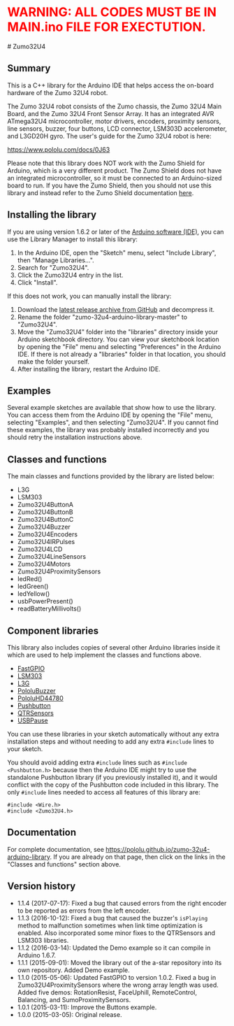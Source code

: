   <h1 style="color: red;">WARNING: ALL CODES MUST BE IN MAIN.ino FILE FOR EXECTUTION.</h1>
# Zumo32U4

## Summary

This is a C++ library for the Arduino IDE that helps access the on-board hardware of the Zumo 32U4 robot.

The Zumo 32U4 robot consists of the Zumo chassis, the Zumo 32U4 Main Board, and the Zumo 32U4 Front Sensor Array.  It has an integrated AVR ATmega32U4 microcontroller, motor drivers, encoders, proximity sensors, line sensors, buzzer, four buttons, LCD connector, LSM303D accelerometer, and L3GD20H gyro.  The user's guide for the Zumo 32U4 robot is here:

https://www.pololu.com/docs/0J63

Please note that this library does NOT work with the Zumo Shield for Arduino, which is a very different product.  The Zumo Shield does not have an integrated microcontroller, so it must be connected to an Arduino-sized board to run.  If you have the Zumo Shield, then you should not use this library and instead refer to the Zumo Shield documentation [here](https://www.pololu.com/docs/0J57).

## Installing the library

If you are using version 1.6.2 or later of the [Arduino software (IDE)](http://www.arduino.cc/en/Main/Software), you can use the Library Manager to install this library:

1. In the Arduino IDE, open the "Sketch" menu, select "Include Library", then "Manage Libraries...".
2. Search for "Zumo32U4".
3. Click the Zumo32U4 entry in the list.
4. Click "Install".

If this does not work, you can manually install the library:

1. Download the [latest release archive from GitHub](https://github.com/pololu/zumo-32u4-arduino-library) and decompress it.
2. Rename the folder "zumo-32u4-arduino-library-master" to "Zumo32U4".
3. Move the "Zumo32U4" folder into the "libraries" directory inside your Arduino sketchbook directory.  You can view your sketchbook location by opening the "File" menu and selecting "Preferences" in the Arduino IDE.  If there is not already a "libraries" folder in that location, you should make the folder yourself.
4. After installing the library, restart the Arduino IDE.

## Examples

Several example sketches are available that show how to use the library.  You can access them from the Arduino IDE by opening the "File" menu, selecting "Examples", and then selecting "Zumo32U4".  If you cannot find these examples, the library was probably installed incorrectly and you should retry the installation instructions above.

## Classes and functions

The main classes and functions provided by the library are listed below:

* L3G
* LSM303
* Zumo32U4ButtonA
* Zumo32U4ButtonB
* Zumo32U4ButtonC
* Zumo32U4Buzzer
* Zumo32U4Encoders
* Zumo32U4IRPulses
* Zumo32U4LCD
* Zumo32U4LineSensors
* Zumo32U4Motors
* Zumo32U4ProximitySensors
* ledRed()
* ledGreen()
* ledYellow()
* usbPowerPresent()
* readBatteryMillivolts()

## Component libraries

This library also includes copies of several other Arduino libraries inside it which are used to help implement the classes and functions above.

* [FastGPIO](https://github.com/pololu/fastgpio-arduino)
* [LSM303](https://github.com/pololu/lsm303-arduino)
* [L3G](https://github.com/pololu/l3g-arduino)
* [PololuBuzzer](https://github.com/pololu/pololu-buzzer-arduino)
* [PololuHD44780](https://github.com/pololu/pololu-hd44780-arduino)
* [Pushbutton](https://github.com/pololu/pushbutton-arduino)
* [QTRSensors](https://github.com/pololu/qtr-sensors-arduino)
* [USBPause](https://github.com/pololu/usb-pause-arduino)

You can use these libraries in your sketch automatically without any extra installation steps and without needing to add any extra `#include` lines to your sketch.

You should avoid adding extra `#include` lines such as `#include <Pushbutton.h>` because then the Arduino IDE might try to use the standalone Pushbutton library (if you previously installed it), and it would conflict with the copy of the Pushbutton code included in this library.  The only `#include` lines needed to access all features of this library are:

~~~{.cpp}
#include <Wire.h>
#include <Zumo32U4.h>
~~~

## Documentation

For complete documentation, see https://pololu.github.io/zumo-32u4-arduino-library.  If you are already on that page, then click on the links in the "Classes and functions" section above.

## Version history

* 1.1.4 (2017-07-17): Fixed a bug that caused errors from the right encoder to be reported as errors from the left encoder.
* 1.1.3 (2016-10-12): Fixed a bug that caused the buzzer's `isPlaying` method to malfunction sometimes when link time optimization is enabled.  Also incorporated some minor fixes to the QTRSensors and LSM303 libraries.
* 1.1.2 (2016-03-14): Updated the Demo example so it can compile in Arduino 1.6.7.
* 1.1.1 (2015-09-01): Moved the library out of the a-star repository into its own repository. Added Demo example.
* 1.1.0 (2015-05-06): Updated FastGPIO to version 1.0.2.  Fixed a bug in Zumo32U4ProximitySensors where the wrong array length was used.  Added five demos: RotationResist, FaceUphill, RemoteControl, Balancing, and SumoProximitySensors.
* 1.0.1 (2015-03-11): Improve the Buttons example.
* 1.0.0 (2015-03-05): Original release.
